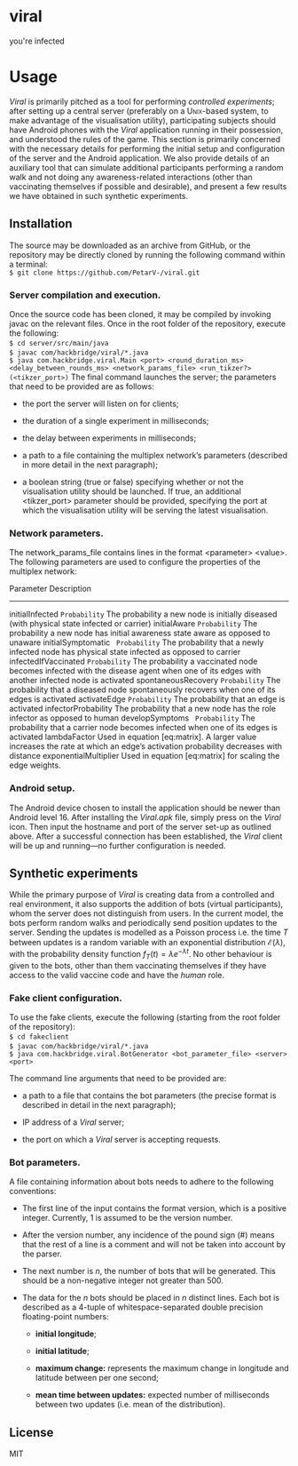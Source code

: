 # viral
you're infected

Usage
=====

*Viral* is primarily pitched as a tool for performing *controlled
experiments*; after setting up a central server (preferably on a <span
style="font-variant:small-caps;">Unix</span>-based system, to make
advantage of the visualisation utility), participating subjects should
have Android phones with the *Viral* application running in their
possession, and understood the rules of the game. This section is
primarily concerned with the necessary details for performing the
initial setup and configuration of the server and the Android
application. We also provide details of an auxiliary tool that can
simulate additional participants performing a random walk and not doing
any awareness-related interactions (other than vaccinating themselves if
possible and desirable), and present a few results we have obtained in
such synthetic experiments.

Installation
------------

The source may be downloaded as an archive from GitHub, or the
repository may be directly cloned by running the following command
within a terminal: <span>\
`$ git clone https://github.com/PetarV-/viral.git`</span>

### Server compilation and execution.

Once the source code has been cloned, it may be compiled by invoking
<span>javac</span> on the relevant files. Once in the root folder of the
repository, execute the following: <span>\
`$ cd server/src/main/java`</span> <span>\
`$ javac com/hackbridge/viral/*.java`</span> <span>\
`$ java com.hackbridge.viral.Main <port> <round_duration_ms> <delay_between_rounds_ms> <network_params_file> <run_tikzer?> (<tikzer_port>)`</span>
The final command launches the server; the parameters that need to be
provided are as follows:

-   the port the server will listen on for clients;

-   the duration of a single experiment in milliseconds;

-   the delay between experiments in milliseconds;

-   a path to a file containing the multiplex network’s parameters
    (described in more detail in the next paragraph);

-   a boolean string (<span>true</span> or <span>false</span>)
    specifying whether or not the visualisation utility should
    be launched. If <span>true</span>, an additional
    <span>&lt;tikzer\_port&gt;</span> parameter should be provided,
    specifying the port at which the visualisation utility will be
    serving the latest visualisation.

### Network parameters.

The <span>network\_params\_file</span> contains lines in the format
<span>&lt;parameter&gt; &lt;value&gt;</span>. The following parameters
are used to configure the properties of the multiplex network:

  Parameter                                         Description
  ------------------------------------------------- -----------------------------------------------------------------------------------------------------------------------------------------
  <span>initialInfected</span> `Probability`        The probability a new node is initially diseased (with physical state <span>infected</span> or <span>carrier</span>)
  <span>initialAware</span> `Probability`           The probability a new node has initial awareness state <span>aware</span> as opposed to <span>unaware</span>
  <span>initialSymptomatic</span> ` Probability`    The probability that a newly infected node has physical state <span>infected</span> as opposed to <span>carrier</span>
  <span>infectedIfVaccinated</span> `Probability`   The probability a vaccinated node becomes infected with the disease agent when one of its edges with another infected node is activated
  <span>spontaneousRecovery</span> `Probability`    The probability that a diseased node spontaneously recovers when one of its edges is activated
  <span>activateEdge</span> `Probability`           The probability that an edge is activated
  <span>infectorProbability</span>                  The probability that a new node has the role <span>infector</span> as opposed to <span>human</span>
  <span>developSymptoms</span> ` Probability`       The probability that a <span>carrier</span> node becomes <span>infected</span> when one of its edges is activated
  <span>lambdaFactor</span>                         Used in equation \[eq:matrix\]. A larger value increases the rate at which an edge’s activation probability decreases with distance
  <span>exponentialMultiplier</span>                Used in equation \[eq:matrix\] for scaling the edge weights.

### Android setup.

The Android device chosen to install the application should be newer
than Android level 16. After installing the *Viral.apk* file, simply
press on the *Viral* icon. Then input the hostname and port of the
server set-up as outlined above. After a successful connection has been
established, the *Viral* client will be up and running—no further
configuration is needed.

Synthetic experiments
---------------------

While the primary purpose of *Viral* is creating data from a controlled
and real environment, it also supports the addition of bots (virtual
participants), whom the server does not distinguish from users. In the
current model, the bots perform random walks and periodically send
position updates to the server. Sending the updates is modelled as a
Poisson process i.e. the time $T$ between updates is a random variable
with an exponential distribution $\mathcal{E}(\lambda)$, with the
probability density function $f_T\left(t\right)=\lambda e^{-\lambda t}$.
No other behaviour is given to the bots, other than them vaccinating
themselves if they have access to the valid vaccine code and have the
*human* role.

### Fake client configuration.

To use the fake clients, execute the following (starting from the root
folder of the repository): <span>\
`$ cd fakeclient`</span> <span>\
`$ javac com/hackbridge/viral/*.java`</span> <span>\
`$ java com.hackbridge.viral.BotGenerator <bot_parameter_file> <server> <port>`</span>

The command line arguments that need to be provided are:

-   a path to a file that contains the bot parameters (the precise
    format is described in detail in the next paragraph);

-   IP address of a *Viral* server;

-   the port on which a *Viral* server is accepting requests.

### Bot parameters.

A file containing information about bots needs to adhere to the
following conventions:

-   The first line of the input contains the format version, which is a
    positive integer. Currently, 1 is assumed to be the version number.

-   After the version number, any incidence of the pound sign (\#) means
    that the rest of a line is a comment and will not be taken into
    account by the parser.

-   The next number is $n$, the number of bots that will be generated.
    This should be a non-negative integer not greater than $500$.

-   The data for the $n$ bots should be placed in $n$ distinct lines.
    Each bot is described as a $4$-tuple of whitespace-separated double
    precision floating-point numbers:

    -   <span>**initial longitude**</span>;

    -   <span>**initial latitude**</span>;

    -   <span>**maximum change:**</span> represents the maximum change
        in longitude and latitude between per one second;

    -   <span>**mean time between updates:**</span> expected number of
        milliseconds between two updates (i.e. mean of
        the distribution).


License
-------
MIT
